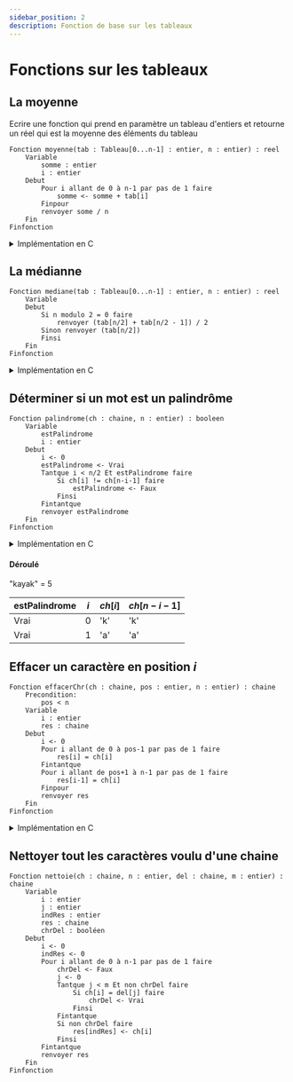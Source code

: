 ```yaml
---
sidebar_position: 2
description: Fonction de base sur les tableaux
---
```


# Fonctions sur les tableaux


## La moyenne 

Ecrire une fonction qui prend en paramètre un tableau d'entiers et retourne un réel qui est la moyenne des éléments du tableau

```
Fonction moyenne(tab : Tableau[0...n-1] : entier, n : entier) : reel
    Variable
        somme : entier
        i : entier
    Debut
        Pour i allant de 0 à n-1 par pas de 1 faire
            somme <- somme + tab[i]
        Finpour
        renvoyer some / n
    Fin
Finfonction
```
<details>
    <summary>Implémentation en C</summary>
    <div>

```c
double moyenne(double* tab, int n)
{
    double s = 0;
    for (int i = 0; i < n; i++)
    {
        s += tab[i];
    }
    return s / n;
}
```
    </div>
</details>

## La médianne

```
Fonction mediane(tab : Tableau[0...n-1] : entier, n : entier) : reel
    Variable
    Debut
        Si n modulo 2 = 0 faire 
            renvoyer (tab[n/2] + tab[n/2 - 1]) / 2
        Sinon renvoyer (tab[n/2])
        Finsi
    Fin
Finfonction
```

<details>
    <summary>Implémentation en C</summary>
    <div>

```c
double medianne(double* tab, int n)
{
    if (n % 2 == 0)
    {
        return (tab[n/2] + tab[n/2 -1]) / 2.;
    }
    else
    {
        return tab[n/2];
    }
}
```
    </div>
</details>

## Déterminer si un mot est un palindrôme

```
Fonction palindrome(ch : chaine, n : entier) : booleen
    Variable
        estPalindrome
        i : entier
    Debut
        i <- 0
        estPalindrome <- Vrai
        Tantque i < n/2 Et estPalindrome faire
            Si ch[i] != ch[n-i-1] faire
                estPalindrome <- Faux
            Finsi
        Fintantque
        renvoyer estPalindrome
    Fin
Finfonction
```

<details>
    <summary>Implémentation en C</summary>
    <div>

```c
#include <stdbool.h>

bool palindrome(char* ch, int n)
{
    int i = 0;
    bool estPalindrome = true;
    while (estPalindrome && i < n/2)
    {
        if (ch[i] != ch[n-i-1])
        {
            estPalindrome = false;
        }
    }
    return estPalindrome;
}
```
    </div>
</details>

#### Déroulé

"kayak" = 5

| estPalindrome | $i$ | $ch[i]$ | $ch[n-i-1]$ |
|---------------|-----|---------|-------------|
|      Vrai     | $0$ |   'k'   |      'k'    |
|      Vrai     | $1$ |   'a'   |      'a'    |

## Effacer un caractère en position $i$

```
Fonction effacerChr(ch : chaine, pos : entier, n : entier) : chaine
    Precondition: 
        pos < n
    Variable
        i : entier
        res : chaine
    Debut
        i <- 0
        Pour i allant de 0 à pos-1 par pas de 1 faire
            res[i] = ch[i]
        Fintantque
        Pour i allant de pos+1 à n-1 par pas de 1 faire
            res[i-1] = ch[i]
        Finpour
        renvoyer res
    Fin
Finfonction
```

<details>
    <summary>Implémentation en C</summary>
    <div>

```c
#include <assert.h>

char* effaceChr_cpy(char* ch, int pos, int n)
{
    assert(pos >= 0 && pos < n);
    char* res = malloc(sizeof(char)*n);
    if (res == NULL)
    {
        return res;
    }

    int i;
    for (i = 0; i < pos; i++) {
        res[i] = ch[i]
    }
    for (i = pos+1; i < n; i++) {
        res[i-1] = ch[i]
    }
    return res;
}
```
    </div>
</details>

## Nettoyer tout les caractères voulu d'une chaine

```
Fonction nettoie(ch : chaine, n : entier, del : chaine, m : entier) : chaine
    Variable
        i : entier
        j : entier
        indRes : entier
        res : chaine
        chrDel : booléen
    Debut
        i <- 0
        indRes <- 0
        Pour i allant de 0 à n-1 par pas de 1 faire
            chrDel <- Faux
            j <- 0
            Tantque j < m Et non chrDel faire
                Si ch[i] = del[j] faire
                    chrDel <- Vrai
                Finsi
            Fintantque
            Si non chrDel faire
                res[indRes] <- ch[i]
            Finsi
        Fintantque
        renvoyer res
    Fin
Finfonction